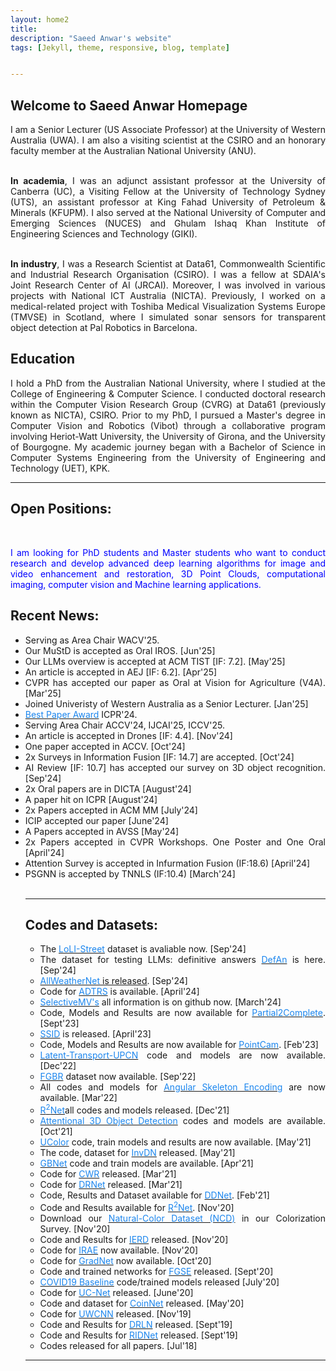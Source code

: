 ```yaml
---
layout: home2
title: 
description: "Saeed Anwar's website"
tags: [Jekyll, theme, responsive, blog, template]


---
```


<h2>
<a id="Biography-page" class="anchor" href="#biography-pages" aria-hidden="true"><span class="octicon octicon-link"></span></a>Welcome to Saeed Anwar Homepage</h2>
<div style="text-align: justify; display: block; margin-right: auto;">

 
I am a Senior Lecturer (US Associate Professor) at the University of Western Australia (UWA). I am also a visiting scientist at the CSIRO and an honorary faculty member at the Australian National University (ANU). 

<br><strong>In academia</strong>, I was an adjunct assistant professor at the University of Canberra (UC), a Visiting Fellow at the University of Technology Sydney (UTS), an assistant professor at King Fahad University of Petroleum & Minerals (KFUPM). I also served at the National University of Computer and Emerging Sciences (NUCES) and Ghulam Ishaq Khan Institute of Engineering Sciences and Technology (GIKI).


<br><strong>In industry</strong>, I was a Research Scientist at Data61, Commonwealth Scientific and Industrial Research Organisation (CSIRO). I was a fellow at SDAIA's Joint Research Center of AI (JRCAI). Moreover, I was involved in various projects with National ICT Australia (NICTA). Previously, I worked on a medical-related project with Toshiba Medical Visualization Systems Europe (TMVSE) in Scotland, where I simulated sonar sensors for transparent object detection at Pal Robotics in Barcelona.

 
<h2>
<a id="Biography-page" class="anchor" href="#biography-pages" aria-hidden="true"><span class="octicon octicon-link"></span></a>Education</h2>
<div style="text-align: justify; display: block; margin-right: auto;">
<p>
I hold a PhD from the Australian National University, where I studied at the College of Engineering & Computer Science. I conducted doctoral research within the Computer Vision Research Group (CVRG) at Data61 (previously known as NICTA), CSIRO. Prior to my PhD, I pursued a Master's degree in Computer Vision and Robotics (Vibot) through a collaborative program involving Heriot-Watt University, the University of Girona, and the University of Bourgogne. My academic journey began with a Bachelor of Science in Computer Systems Engineering from the University of Engineering and Technology (UET), KPK.
 
<hr />
</p>

<p>
<h2>
<a id="new-page" class="anchor" href="#new-page" aria-hidden="true"><span class="octicon octicon-link"></span></a>Open Positions:</h2>
<br><p><font color="blue">I am looking for PhD students and Master students who want to conduct
research and develop advanced deep learning algorithms for image and video enhancement and restoration, 3D Point Clouds, computational imaging,  computer vision and Machine learning applications.</font>
</p>

<h2>
<a id="new-page" class="anchor" href="#new-page" aria-hidden="true"><span class="octicon octicon-link"></span></a>Recent News:</h2>

<ul>
<li> Serving as Area Chair WACV'25.</li>
<li> Our MuStD is accepted as Oral IROS. [Jun'25]</li>
<li> Our LLMs overview is accepted at ACM TIST [IF: 7.2]. [May'25]</li>
<li> An article is accepted in AEJ [IF: 6.2]. [Apr'25]</li>
<li> CVPR has accepted our paper as Oral at Vision for Agriculture (V4A). [Mar'25]</li>
<li> Joined Univeristy of Western Australia as a Senior Lecturer. [Jan'25]</li>
<li> <a href="https://icpr2024.org/Prizes-Awards.html"><font color="#1C86EE"> Best Paper Award</font></a> ICPR'24.</li>
<li> Serving Area Chair ACCV'24, IJCAI'25, ICCV'25.</li>
<li> An article is accepted in Drones [IF: 4.4]. [Nov'24]</li>
<li> One paper accepted in ACCV. [Oct'24]</li>
<li> 2x Surveys in Information Fusion [IF: 14.7] are accepted. [Oct'24]</li>
<li> AI Review [IF: 10.7] has accepted our survey on 3D object recognition. [Sep'24]</li>
<li> 2x Oral papers are in DICTA [August'24]</li>
<li> A paper hit on ICPR [August'24]</li>
<li> 2x Papers accepted in ACM MM [July'24]</li>
<li> ICIP accepted our paper [June'24]</li>
<li> A Papers accepted in AVSS [May'24]</li>
<li> 2x Papers accepted in CVPR Workshops. One Poster and One Oral [April'24]</li>
<li> Attention Survey is accepted in Infurmation Fusion (IF:18.6) [April'24]</li>
<li> PSGNN is accepted by TNNLS (IF:10.4) [March'24]</li>
<!--<li> Data Augmentaiton survey is accepted by EAAI (IF:8) [April'23]</li>-->
<!--<li> A paper in WACV Workshop [Oct'23]</li>-->
<!--<li> Fine-Grain Evaluation is accepted in Electronics (IF:2.9) [Aug'23]</li>-->
<!--<li> A paper in IEEE Access (IF:3.9) [Jun'23]</li>-->
<!--<li> P2C is accepted by ICCV. [April'23]</li>-->
<!--<li> UniLoc is accepted at IROS. [March'23]</li>-->
<!--<li> IEEE T-ITS (IF:8.5) has accepted our article SAT3D. [Feb'23]</li>-->
<!--<li> A paper accepted by ICRA. [Jan'23]</li>-->
<!--<li> Sensors (IF:3.847) has accepted our article. [Dec'22]</li>-->
<!-- <li> TNNLS (IF:14.255) has accepted our article on Position-Sensing Graph Neural Networks. [Sept'22]</li>-->
<!-- <li> An article based on point cloud completion is accepted in BMVC. [Oct'22]</li>-->
<!-- <li> PU-Transformer has been accepted in ACCV. [Sept'22]</li>-->
<!--<li> Three Journal Articles: TNNLS (IF:14.255), Remote Sensing (IF:5.349) and Electronics (IF:2.690). [Aug'22]</li>-->
<!--<li> A US Patent on SR Images. [Jul'22]</li>-->
<!-- <li> Action recognition article in ECCV Workshop. [Jun'22]</li>-->
<!-- <li> A paper in Signal Journal. [May'22]</li>-->
<!--<li> Associate Editor@Neurocomputing. [Apr'22]</li>
<!--<li> Two papers in CVPRw. [Apr'22]</li>
<!--<li> A Paper hits on CVPR. [Mar'22]</li>
<!--<li> A Paper accepted in WACV. [Jan'22]</li>-->
<!--<li> PnP-3D accepted in TPAMI. [Jan'22]</li>-->
<!-- <li> R<sup>2</sup>Net is now available online in TNNLS. [Dec'21]</li>-->
<!-- <li> PLCNN accepted in NCAA. [Nov'21]</li>-->
<!-- <li> *Assistant Professor* at University of Canberra. [Oct'21]</li>-->
<!-- <li> One paper has been accepted by International Conference on 3D Vision. [Oct'21]</li>-->
<!-- <li> An article is accepted Applied Sciences. [Sep'21]</li>-->
<!-- <li> Guest Editor in IEEE JOE. [Aug'21]</li>-->
<!--<li> Article accepted in TIP. [Aug'21]</li>-->
<!--<li> A paper hit-on TMM. [May'21]</li>-->
<!--<li> A paper accepted in TPAMI. [Apr'21]</li>-->
<!--<li> One paper accepted in TIP. [Apr'21]</li>-->
<!--<li> Two papers accepted in CVPR. [Mar'21]</li>-->
<!--<li> One paper accepted in IGARSS as an Oral. [Mar'21]</li>-->
<!-- <li> A paper accepted in MVA. [Feb'21]</li>-->
<!-- <li> Paper accepted in Pattern Recognition. [Jan'21]</li>-->
<!--<li> An article accepted in MVA. [Dec'20]</li>-->
<!--<li> A paper accepted in WACV. [Nov'20]</li>-->
<!-- <li> *Visiting Fellow* at University of Technology Sydney. [Oct'20]</li>-->
<!-- <li> An Oral paper accepted in ICONIP. [Sept'20]</li>-->
<!--<li> A paper hit-on in IEEE TPAMI. [Aug'20]</li>-->
<!--<li> A paper accepted in Signal Processing: Image Communication. [July'20]</li>-->
<!--<li> An Oral paper Accepted in MICCAI. [June'20]</li> -->
<!--<li> <a href="http://openaccess.thecvf.com/content_CVPR_2020/papers/Zhang_UC-Net_Uncertainty_Inspired_RGB-D_Saliency_Detection_via_Conditional_Variational_Autoencoders_CVPR_2020_paper.pdf"><font color="#1C86EE"> UC-Net</font></a> nominated for CVPR best-paper award.-->
<!-- <li> Three papers in CVPR Workshops (NTIRE and PBVS) including One Oral. [April'20]</li>-->
<!-- <li> A paper accepted in ACM Computing Surveys. [Mar'20]</li>-->
<!-- <li> Two papers (an Oral and Poster) accepted in CVPR. [Feb'20]</li>-->
<!-- <li> A paper accepted in Pattern Recognition. [Sept'19]</li>-->
<!-- <li> Appointed as Honorary Lecturer at Australian National University (ANU). [Jul'19]</li>-->
<!-- <li> One paper accepted in ICCV (Oral) 2019. [Jul'19]</li>-->
<!--<li> One paper accepted in TPAMI 2018. [Jul'18]</li>-->
<!-- <li> Started working at CSIRO. [Apr'18]</li>-->
<!-- <li> Two paper accepted in BMVC 2017, London, UK.  (one oral and one poster). [Jul'17]</li>-->
<!-- <li> One paper accepted in IEEE TIP. [Jul'17]</li>-->
<!-- <li> One Paper accepted in ICCV.[Dec'15]</li>-->
<br>
<hr/>

<h2>
<a id="new-page" class="anchor" href="#new-page" aria-hidden="true"><span class="octicon octicon-link"></span></a>Codes and Datasets:</h2>

<ul>
<li> The <a href="https://github.com/tanvirnwu/TriFuse?tab=readme-ov-file"><font color="#1C86EE"> LoLI-Street</font></a> dataset is avaliable now. [Sep'24]</li>
<li> The dataset for testing LLMs: definitive answers <a href="https://github.com/ashikiut/DefAn"><font color="#1C86EE"> DefAn</font></a> is here. [Sep'24]</li>
<li> <a href="https://github.com/Jumponthemoon/AllWeatherNet"><font color="#1C86EE">AllWeatherNet</font>  is released</a>. [Sep'24]</li>
<li>  Code for <a href="https://github.com/mas94/ADTRS"><font color="#1C86EE"> ADTRS</font></a>  is available. [April'24]</li>
<li>  <a href="https://github.com/Mona-Alzahrani/SelectiveMV"><font color="#1C86EE"> SelectiveMV's</font></a> all information is on github now. [March'24]</li>
<li>  Code, Models and Results are now available for <a href="https://github.com/CuiRuikai/Partial2Complete"><font color="#1C86EE"> Partial2Complete</font></a>. [Sept'23]</li>
<li> <a href="https://ieee-dataport.org/documents/sequential-storytelling-image-dataset-ssid"><font color="#1C86EE"> SSID</font></a> is released. [April'23]</li> 
<li> Code, Models and Results are now available for <a href="https://github.com/ShiQiu0419/pointcam"><font color="#1C86EE"> PointCam</font></a>. [Feb'23]</li>
<li> <a href="https://github.com/CuiRuikai/Latent-Transport-UPCN"><font color="#1C86EE"> Latent-Transport-UPCN</font></a> code and models are now available. [Dec'22]</li>
<li> <a href="https://github.com/hafeez-anwar/FGBR"><font color="#1C86EE"> FGBR</font></a> dataset now available. [Sep'22]</li>
<li> All codes and models for <a href="https://github.com/ZhenyueQin/Angular-Skeleton-Encoding"><font color="#1C86EE"> Angular Skeleton Encoding</font></a> are now available. [Mar'22]</li>
<li> <a href="https://github.com/saeed-anwar/R2Net"><font color="#1C86EE"> R<sup>2</sup>Net</font></a>all codes and models released. [Dec'21]</li>
<li> <a href="https://github.com/ShiQiu0419/attentions_in_3D_detection"><font color="#1C86EE"> Attentional 3D Object Detection</font></a> codes and models are available. [Oct'21]</li>
<li> <a href="https://github.com/Li-Chongyi/Ucolor"><font color="#1C86EE"> UColor</font></a> code, train models and results are now available. [May'21]</li>
<li> The code, dataset for <a href="https://github.com/Yang-Liu1082/InvDN"><font color="#1C86EE"> InvDN</font></a> released. [May'21]</li>
<li> <a href="https://github.com/ShiQiu0419/GBNet"><font color="#1C86EE"> GBNet</font></a> code and train models are available. [Apr'21]</li>
<li> Code for <a href="https://github.com/JunlinHan/CWR"><font color="#1C86EE"> CWR</font></a> released. [Mar'21]</li>
<li> Code for <a href="https://github.com/ShiQiu0419/DRNet"><font color="#1C86EE"> DRNet</font></a> released. [Mar'21]</li>
<li> Code, Results and Dataset available for <a href="https://github.com/tanveer-hussain/EfficientSOD"><font color="#1C86EE"> DDNet</font></a>. [Feb'21]</li>
<li> Code and Results available for <a href="https://github.com/saeed-anwar/R2Net"><font color="#1C86EE"> R<sup>2</sup>Net</font></a>. [Nov'20]</li>
<li> Download our <a href="https://github.com/saeed-anwar/ColorSurvey"><font color="#1C86EE"> Natural-Color Dataset (NCD)</font></a> in our Colorization Survey. [Nov'20]</li>
<li> Code and Results for <a href="https://github.com/saeed-anwar/IERD"><font color="#1C86EE"> IERD</font></a> released. [Nov'20]</li>
<li> Code for <a href="https://github.com/Lillian1082/IRAE_pytorch"><font color="#1C86EE"> IRAE</font></a> now available. [Nov'20]</li>
<li> Code for <a href="https://github.com/Lillian1082/GradNet-Image-Denoising"><font color="#1C86EE"> GradNet</font></a> now available. [Oct'20]</li>
<li> Code and trained networks for <a href="https://github.com/saeed-anwar/FGSE"><font color="#1C86EE"> FGSE</font></a> released. [Sept'20]</li>
<li> <a href="https://github.com/saeed-anwar/COVID19-Baselines"><font color="#1C86EE"> COVID19 Baseline</font></a> code/trained models released [July'20]</li>
<li> Code for <a href="https://github.com/JingZhang617/UCNet"><font color="#1C86EE"> UC-Net</font></a> released. [June'20]</li>
<li> Code and dataset for <a href="https://github.com/saeed-anwar/CoinNet"><font color="#1C86EE"> CoinNet</font></a> released. [May'20]</li>
<li> Code for <a href="https://github.com/saeed-anwar/UWCNN"><font color="#1C86EE"> UWCNN</font></a> released. [Nov'19]</li> 
<li> Code and Results for <a href="https://github.com/saeed-anwar/DRLN"><font color="#1C86EE"> DRLN</font></a> released. [Sept'19]</li>
<li> Code and Results for <a href="https://github.com/saeed-anwar/RIDNet"><font color="#1C86EE"> RIDNet</font></a> released. [Sept'19]</li>
<li> Codes released for all papers. [Jul'18]</li>
</ul>
<hr />

<!--<h2> -->
<!--<a id="new-page" class="anchor" href="#new-page" aria-hidden="true"><span class="octicon octicon-link"></span><!--<!-- --><!--</a>Professional Activities!:</h2> -->

<!--<ul>-->
<!--<li> Conference Reviewer: -->
<!--  <li> CVPR 2020, CVPR 2021, CVPR 2022, MACCAI 2020, ACCV 2020, BMVC 2020, ICCV 2021 </li>-->
<!--  <li> ICIP 2016, ICIP 2017, ICIP 2018, WACV 2018, ICIP 2019 </li> </li>-->
<!--<li> Journal Reviewer: -->
<!--  <li> IEEE Transactions on Pattern Analysis and Machine Intelligence (TPAMI)</li>-->
<!--  <li> Information Fusion (IF)</li>-->
<!--  <li> IEEE Transactions on Image Processing (TIP)</li>-->
<!--  <li> International Journal of Comuter Vision (IJCV)</li>-->
<!--  <li> IEEE Transactions on MultiMedia(TMM)</li>-->
<!--  <li> IEEE Transactions on Circuits and Systems for Video Technology (TCSVT)</li>-->
<!--  <li> IEEE Transactions on Neural Networks and Learning Systems (TNNLS)</li>-->
<!--  <li> Machine Vision and Applications (MVAP)</li>-->
<!--  <li> IEEE Journal of Oceanic Engineering (JOE)</li>-->
<!--  <li> Neurocomputing</li>-->
<!--  <li> Pattern Recognition</li> -->
<!--  <li> PLoS One</li>-->
<!--  <li> Sensors</li> -->
<!--  <li> Remote Sensing</li>-->
<!--</li>-->
<!--</ul>-->

